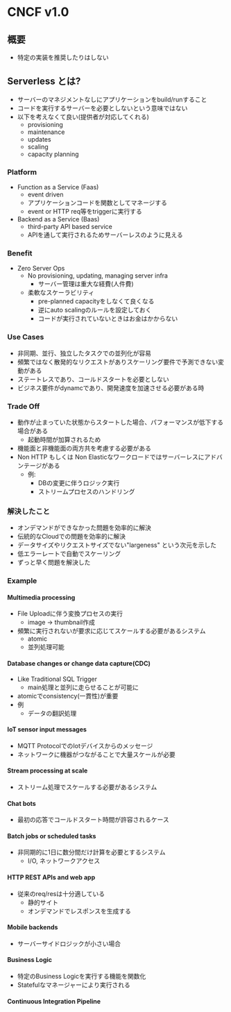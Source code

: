 # CNCF v1.0

## 概要
- 特定の実装を推奨したりはしない

## Serverless とは?
- サーバーのマネジメントなしにアプリケーションをbuild/runすること
- コードを実行するサーバーを必要としないという意味ではない
- 以下を考えなくて良い(提供者が対応してくれる)
  - provisioning
  - maintenance
  - updates
  - scaling
  - capacity planning

### Platform
- Function as a Service (Faas)
  - event driven
  - アプリケーションコードを関数としてマネージする
  - event or HTTP req等をtriggerに実行する
- Backend as a Service (Baas)
  - third-party API based service
  - APIを通して実行されるためサーバーレスのように見える

### Benefit
- Zero Server Ops
  - No provisioning, updating, managing server infra
    - サーバー管理は重大な経費(人件費)
  - 柔軟なスケーラビリティ
    - pre-planned capacityをしなくて良くなる
    - 逆にauto scalingのルールを設定しておく
    - コードが実行されていないときはお金はかからない

### Use Cases
- 非同期、並行、独立したタスクでの並列化が容易
- 頻繁ではなく散発的なリクエストがありスケーリング要件で予測できない変動がある
- ステートレスであり、コールドスタートを必要としない
- ビジネス要件がdynamcであり、開発速度を加速させる必要がある時

### Trade Off
- 動作が止まっていた状態からスタートした場合、パフォーマンスが低下する場合がある
  - 起動時間が加算されるため
- 機能面と非機能面の両方共を考慮する必要がある
- Non HTTP もしくは Non Elasticなワークロードではサーバーレスにアドバンテージがある
  - 例:
    - DBの変更に伴うロジック実行
    - ストリームプロセスのハンドリング

### 解決したこと
- オンデマンドができなかった問題を効率的に解決
- 伝統的なCloudでの問題を効率的に解決
- データサイズやリクエストサイズでない"largeness" という次元を示した
- 低エラーレートで自動でスケーリング
- ずっと早く問題を解決した

### Example

#### Multimedia processing
- File Uploadに伴う変換プロセスの実行
  - image -> thumbnail作成
- 頻繁に実行されないが要求に応じてスケールする必要があるシステム
  - atomic
  - 並列処理可能

#### Database changes or change data capture(CDC)
- Like Traditional SQL Trigger
  - main処理と並列に走らせることが可能に
- atomicでconsistency(一貫性)が重要
- 例
  - データの翻訳処理

#### IoT sensor input messages
- MQTT ProtocolでのIotデバイスからのメッセージ
- ネットワークに機器がつながることで大量スケールが必要

#### Stream processing at scale
- ストリーム処理でスケールする必要があるシステム

#### Chat bots
- 最初の応答でコールドスタート時間が許容されるケース

#### Batch jobs or scheduled tasks
- 非同期的に1日に数分間だけ計算を必要とするシステム
  - I/O, ネットワークアクセス

#### HTTP REST APIs and web app
- 従来のreq/resは十分適している
  - 静的サイト
  - オンデマンドでレスポンスを生成する

#### Mobile backends
- サーバーサイドロジックが小さい場合

#### Business Logic
- 特定のBusiness Logicを実行する機能を関数化
- Statefulなマネージャーにより実行される

#### Continuous Integration Pipeline